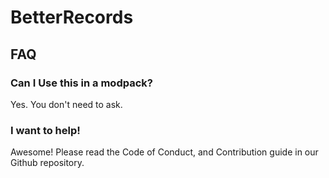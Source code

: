 # BetterRecords

## FAQ

### Can I Use this in a modpack?
Yes. You don't need to ask.

### I want to help!
Awesome! Please read the Code of Conduct, and Contribution guide in our Github repository.

